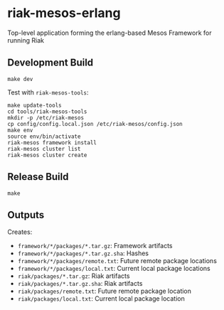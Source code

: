 # riak-mesos-erlang

Top-level application forming the erlang-based Mesos Framework for running Riak

## Development Build

```
make dev
```

Test with `riak-mesos-tools`:

```
make update-tools
cd tools/riak-mesos-tools
mkdir -p /etc/riak-mesos
cp config/config.local.json /etc/riak-mesos/config.json
make env
source env/bin/activate
riak-mesos framework install
riak-mesos cluster list
riak-mesos cluster create
```

## Release Build

```
make
```

## Outputs

Creates:

* `framework/*/packages/*.tar.gz`: Framework artifacts
* `framework/*/packages/*.tar.gz.sha`: Hashes
* `framework/*/packages/remote.txt`: Future remote package locations
* `framework/*/packages/local.txt`: Current local package locations
* `riak/packages/*.tar.gz`: Riak artifacts
* `riak/packages/*.tar.gz.sha`: Riak artifacts
* `riak/packages/remote.txt`: Future remote package location
* `riak/packages/local.txt`: Current local package location
